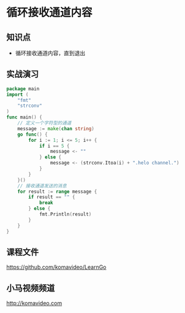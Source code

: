 循环接收通道内容
==============

## 知识点

* 循环接收通道内容，直到退出

## 实战演习

~~~go
package main
import (
	"fmt"
	"strconv"
)
func main() {
	// 定义一个字符型的通道
	message := make(chan string)
	go func() {
		for i := 1; i <= 5; i++ {
			if i == 5 {
				message <- ""
			} else {
				message <- (strconv.Itoa(i) + ".helo channel.")
			}
		}
	}()
	// 接收通道发送的消息
	for result := range message {
		if result == "" {
			break
		} else {
			fmt.Println(result)
		}
	}
}
~~~

## 课程文件

https://github.com/komavideo/LearnGo

## 小马视频频道

http://komavideo.com
